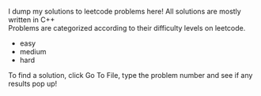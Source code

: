 I dump my solutions to leetcode problems here! All solutions are mostly written in C++
<br/>
Problems are categorized according to their difficulty levels on leetcode. 
* easy
* medium 
* hard
 
To find a solution, click Go To File, type the problem number and see if any results pop up!